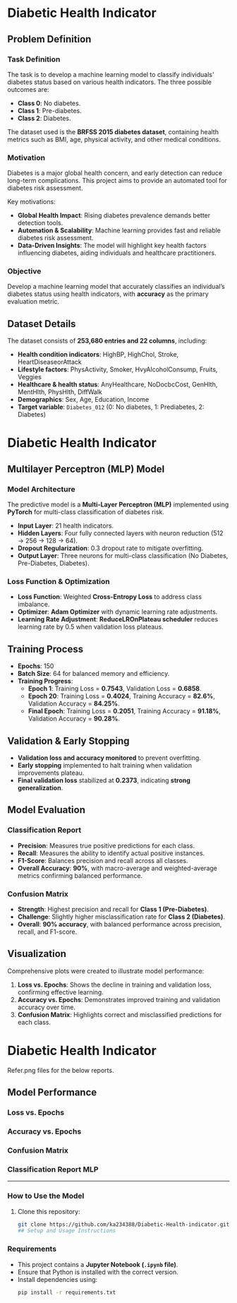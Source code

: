 # Diabetic Health Indicator

## Problem Definition

### Task Definition
The task is to develop a machine learning model to classify individuals' diabetes status based on various health indicators. The three possible outcomes are:
- **Class 0**: No diabetes.
- **Class 1**: Pre-diabetes.
- **Class 2**: Diabetes.

The dataset used is the **BRFSS 2015 diabetes dataset**, containing health metrics such as BMI, age, physical activity, and other medical conditions.

### Motivation
Diabetes is a major global health concern, and early detection can reduce long-term complications. This project aims to provide an automated tool for diabetes risk assessment.

Key motivations:
- **Global Health Impact**: Rising diabetes prevalence demands better detection tools.
- **Automation & Scalability**: Machine learning provides fast and reliable diabetes risk assessment.
- **Data-Driven Insights**: The model will highlight key health factors influencing diabetes, aiding individuals and healthcare practitioners.

### Objective
Develop a machine learning model that accurately classifies an individual’s diabetes status using health indicators, with **accuracy** as the primary evaluation metric.

## Dataset Details

The dataset consists of **253,680 entries and 22 columns**, including:
- **Health condition indicators**: HighBP, HighChol, Stroke, HeartDiseaseorAttack
- **Lifestyle factors**: PhysActivity, Smoker, HvyAlcoholConsump, Fruits, Veggies
- **Healthcare & health status**: AnyHealthcare, NoDocbcCost, GenHlth, MentHlth, PhysHlth, DiffWalk
- **Demographics**: Sex, Age, Education, Income
- **Target variable**: `Diabetes_012` (0: No diabetes, 1: Prediabetes, 2: Diabetes)

# Diabetic Health Indicator

## Multilayer Perceptron (MLP) Model

### Model Architecture
The predictive model is a **Multi-Layer Perceptron (MLP)** implemented using **PyTorch** for multi-class classification of diabetes risk.

- **Input Layer**: 21 health indicators.
- **Hidden Layers**: Four fully connected layers with neuron reduction (512 → 256 → 128 → 64).
- **Dropout Regularization**: 0.3 dropout rate to mitigate overfitting.
- **Output Layer**: Three neurons for multi-class classification (No Diabetes, Pre-Diabetes, Diabetes).

### Loss Function & Optimization
- **Loss Function**: Weighted **Cross-Entropy Loss** to address class imbalance.
- **Optimizer**: **Adam Optimizer** with dynamic learning rate adjustments.
- **Learning Rate Adjustment**: **ReduceLROnPlateau scheduler** reduces learning rate by 0.5 when validation loss plateaus.

## Training Process
- **Epochs**: 150
- **Batch Size**: 64 for balanced memory and efficiency.
- **Training Progress**:
  - **Epoch 1**: Training Loss = **0.7543**, Validation Loss = **0.6858**.
  - **Epoch 20**: Training Loss = **0.4024**, Training Accuracy = **82.6%**, Validation Accuracy = **84.25%**.
  - **Final Epoch**: Training Loss = **0.2051**, Training Accuracy = **91.18%**, Validation Accuracy = **90.28%**.

## Validation & Early Stopping
- **Validation loss and accuracy monitored** to prevent overfitting.
- **Early stopping** implemented to halt training when validation improvements plateau.
- **Final validation loss** stabilized at **0.2373**, indicating **strong generalization**.

## Model Evaluation
### Classification Report
- **Precision**: Measures true positive predictions for each class.
- **Recall**: Measures the ability to identify actual positive instances.
- **F1-Score**: Balances precision and recall across all classes.
- **Overall Accuracy**: **90%**, with macro-average and weighted-average metrics confirming balanced performance.

### Confusion Matrix
- **Strength**: Highest precision and recall for **Class 1 (Pre-Diabetes)**.
- **Challenge**: Slightly higher misclassification rate for **Class 2 (Diabetes)**.
- **Overall**: **90% accuracy**, with balanced performance across precision, recall, and F1-score.

## Visualization
Comprehensive plots were created to illustrate model performance:
1. **Loss vs. Epochs**: Shows the decline in training and validation loss, confirming effective learning.
2. **Accuracy vs. Epochs**: Demonstrates improved training and validation accuracy over time.
3. **Confusion Matrix**: Highlights correct and misclassified predictions for each class.

# Diabetic Health Indicator
Refer.png files for the below reports.
## Model Performance
### Loss vs. Epochs
### Accuracy vs. Epochs
### Confusion Matrix
### Classification Report MLP

---

### How to Use the Model
1. Clone this repository:
   ```sh
   git clone https://github.com/ka234388/Diabetic-Health-indicator.git
   ## Setup and Usage Instructions

### **Requirements**
- This project contains a **Jupyter Notebook (`.ipynb` file)**.
- Ensure that Python is installed with the correct version.
- Install dependencies using:
  ```sh
  pip install -r requirements.txt

